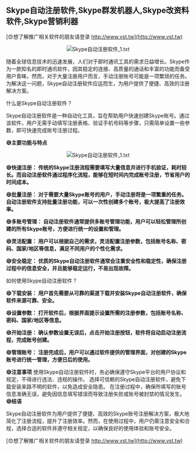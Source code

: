 ## **Skype自动注册软件,Skype群发机器人,Skype改资料软件,Skype营销利器**

[😍想了解推广相关软件的朋友请登录 http://www.vst.tw](http://www.vst.tw)

 <center><img src="https://vst.tw/MP4/tuiguang/png/7.png" alt="Skype自动注册软件_1.txt"></center>

随着全球信息技术的迅速发展，人们对于即时通讯工具的需求日益增长。Skype作为一款知名的即时通讯软件，因其稳定的连接、高质量的通话和丰富的功能而备受用户青睐。然而，对于大量注册用户而言，手动注册账号可能是一项繁琐的任务。为解决这一问题，Skype自动注册软件应运而生，为用户提供了便捷、高效的注册解决方案。

什么是Skype自动注册软件？

Skype自动注册软件是一种自动化工具，旨在帮助用户快速创建Skype账号。通过该软件，用户无需手动填写注册表格、验证手机号码等步骤，只需简单设置一些参数，即可快速完成账号注册过程。

**😄主要功能与特点**

 <center><img src="https://vst.tw/MP4/tuiguang/png/2.png" alt="Skype自动注册软件_1.txt"></center>

**😄快速注册： 传统的Skype注册流程需要填写大量信息并进行手机验证，耗时较长。而自动注册软件通过程序化流程，能够在短时间内完成账号注册，节省用户的时间成本。**

**😄批量注册： 对于需要大量Skype账号的用户，手动注册将是一项繁重的任务。自动注册软件支持批量注册功能，可以一次性创建多个账号，极大提高了注册效率。**

**😄多账号管理： 自动注册软件通常提供多账号管理功能，用户可以轻松管理所创建的所有Skype账号，方便进行统一的设置和管理。**

**😄灵活配置： 用户可以根据自己的需求，灵活配置注册参数，包括账号名称、密码、国家/地区等信息，满足不同用户的个性化需求。**

**😄安全稳定： 优质的Skype自动注册软件通常会注重安全性和稳定性，确保注册过程中的信息安全，并且能够稳定运行，不易出现故障。**

如何使用Skype自动注册软件？

**😄下载安装： 用户首先需要从可靠的渠道下载并安装Skype自动注册软件，确保软件来源可靠、安全。**

**😄设置参数： 打开软件后，根据界面提示设置所需的注册参数，包括账号名称、密码、国家/地区等信息。**

**😄开始注册： 确认参数设置无误后，点击开始注册按钮，软件将自动启动注册流程，完成账号创建。**

**😄管理账号： 注册完成后，用户可以通过软件提供的管理界面，对创建的Skype账号进行统一管理，方便日后的使用。**

**😄注意事项**
使用Skype自动注册软件时，务必确保遵守Skype平台的用户协议和规定，不得进行违法、违规的操作。
选择可信赖的Skype自动注册软件，避免下载安装来路不明的软件，以免造成安全隐患。
在注册过程中，确保所填写的账号信息准确无误，避免因信息填写错误而导致注册失败或账号被封禁的情况发生。
**😄结语**

Skype自动注册软件为用户提供了便捷、高效的Skype账号注册解决方案，极大地简化了注册流程，提升了注册效率。然而，在使用过程中，用户仍需注意安全和合规，选择合适的软件并遵守相关规定，以确保良好的使用体验和账号安全。

[😍想了解推广相关软件的朋友请登录 http://www.vst.tw](http://www.vst.tw)



